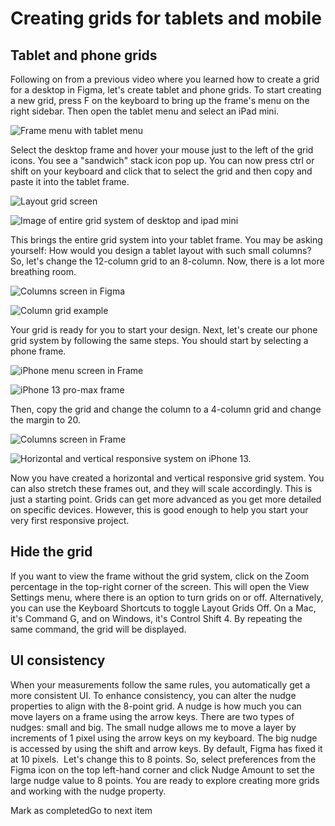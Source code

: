 # Creating grids for tablets and mobile

## Tablet and phone grids 

Following on from a previous video where you learned how to create a grid for a desktop in Figma, let's create tablet and phone grids. To start creating a new grid, press F on the keyboard to bring up the frame's menu on the right sidebar. Then open the tablet menu and select an iPad mini. 

![Frame menu with tablet menu](https://d3c33hcgiwev3.cloudfront.net/imageAssetProxy.v1/Vjhr6_ifTkW4a-v4n05Fcg_29399e6ef13b4e82b5da628419e86ca1_Tablet_grid.png?expiry=1697673600000&hmac=-1k2qODlfj7RLxW0irFCGp2bdb5F-vdVtPWEa7QTHA0)

Select the desktop frame and hover your mouse just to the left of the grid icons. You see a "sandwich" stack icon pop up. You can now press ctrl or shift on your keyboard and click that to select the grid and then copy and paste it into the tablet frame.

![Layout grid screen](https://d3c33hcgiwev3.cloudfront.net/imageAssetProxy.v1/LdVQYfZ1SKCVUGH2dWig6g_5970e84fd41a4f23844beacabe0113a1_Layout-grid.png?expiry=1697673600000&hmac=IQw0NxNgibZ3pCdv797ICCUPALkohTxYEX3RU-yOGOc)

![Image of entire grid system of desktop and ipad mini](https://d3c33hcgiwev3.cloudfront.net/imageAssetProxy.v1/N8L5u91OTcuC-bvdTj3LwA_4284dec4e7ff4b21908de98f7e1ebaa1_Desktop_ipad-mini-grids.png?expiry=1697673600000&hmac=UBhYV-XtP4RW5LJNeQo7yHkCGIuHlwdlZ4o1chquQqI)

This brings the entire grid system into your tablet frame. You may be asking yourself: How would you design a tablet layout with such small columns? So, let's change the 12-column grid to an 8-column. Now, there is a lot more breathing room.

![Columns screen in Figma](https://d3c33hcgiwev3.cloudfront.net/imageAssetProxy.v1/SNJLQy4bTfaSS0MuG532OA_b606c0b40bd6497c97dbf5aa5d50aca1_Frame-Columns-dropdown.png?expiry=1697673600000&hmac=WCZq8DQuPxEYoNegXIPQtttUV99_28SICFNxEi14WbM)

![Column grid example](https://d3c33hcgiwev3.cloudfront.net/imageAssetProxy.v1/adRpmW7PRBCUaZluz5QQ-g_2b3be892f386429c8d83439af222e9a1_iPad-mini-columns.png?expiry=1697673600000&hmac=oupsZiAH6mj2IHfHf9eRlxiU4kGsPqZDkjdyUpZBzEw)

Your grid is ready for you to start your design. Next, let's create our phone grid system by following the same steps. You should start by selecting a phone frame.

![iPhone menu screen in Frame](https://d3c33hcgiwev3.cloudfront.net/imageAssetProxy.v1/xAohZJrIT4OKIWSayB-DaA_e75d193df9ab4a0eaba484cb0a19e4a1_phone-frame.png?expiry=1697673600000&hmac=vRg66O3UNcupTfe058WzcSU4qfxmPRmtEDWCkZZUJ0M)

![iPhone 13 pro-max frame](https://d3c33hcgiwev3.cloudfront.net/imageAssetProxy.v1/vEBsgJTrRtqAbICU69ba_A_ff060f0e78b1481983512b53818bbea1_iphone-frame.png?expiry=1697673600000&hmac=LFqS8-JyvEeSlELYT0SoBxj9XEo0zzpxJjCQppgLUN8)

Then, copy the grid and change the column to a 4-column grid and change the margin to 20.

![Columns screen in Frame](https://d3c33hcgiwev3.cloudfront.net/imageAssetProxy.v1/-O0VQYK5RuStFUGCuebk4Q_2f6589bbddae4dd189240a571a6549a1_phone-columns.png?expiry=1697673600000&hmac=E2FAMiEng22IaPu21VIwyDjAy-thFRvnfFEDCSpswxk)

![Horizontal and vertical responsive system on iPhone 13.](https://d3c33hcgiwev3.cloudfront.net/imageAssetProxy.v1/xQfRS1HqQXaH0UtR6jF2Xw_b35523a8300b4fc5923e1ebf39a6aba1_iphone-columns.png?expiry=1697673600000&hmac=c-jGhiiyYYggKKXJ8weVsxkl6YCQhK2ty9RdniBivbY)

Now you have created a horizontal and vertical responsive grid system. You can also stretch these frames out, and they will scale accordingly. This is just a starting point. Grids can get more advanced as you get more detailed on specific devices. However, this is good enough to help you start your very first responsive project.  

## Hide the grid 

If you want to view the frame without the grid system, click on the Zoom percentage in the top-right corner of the screen. This will open the View Settings menu, where there is an option to turn grids on or off. Alternatively, you can use the Keyboard Shortcuts to toggle Layout Grids Off. On a Mac, it's Command G, and on Windows, it's Control Shift 4. By repeating the same command, the grid will be displayed.  

## UI consistency 

When your measurements follow the same rules, you automatically get a more consistent UI. To enhance consistency, you can alter the nudge properties to align with the 8-point grid. A nudge is how much you can move layers on a frame using the arrow keys. There are two types of nudges: small and big. The small nudge allows me to move a layer by increments of 1 pixel using the arrow keys on my keyboard. The big nudge is accessed by using the shift and arrow keys. By default, Figma has fixed it at 10 pixels.  Let's change this to 8 points. So, select preferences from the Figma icon on the top left-hand corner and click Nudge Amount to set the large nudge value to 8 points. You are ready to explore creating more grids and working with the nudge property.

Mark as completedGo to next item
